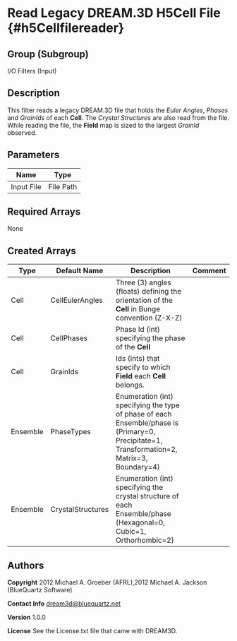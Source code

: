 Read Legacy DREAM.3D H5**Cell** File {#h5**Cell**filereader}
======

## Group (Subgroup) ##
I/O Filters (Input)


## Description ##
This filter reads a legacy DREAM.3D file that holds the *Euler Angles*, *Phases* and *GrainIds* of each **Cell**.  The *Crystal Structures* are also read from the file.  While reading the file, the **Field** map is sized to the largest *GrainId* observed.

## Parameters ##
| Name | Type |
|------|------|
| Input File | File Path |

## Required Arrays ##
None

## Created Arrays ##

| Type | Default Name | Description | Comment |
|------|--------------|-------------|---------|
| Cell | CellEulerAngles | Three (3) angles (floats) defining the orientation of the **Cell** in Bunge convention (Z-X-Z) |  |
| Cell | CellPhases | Phase Id (int) specifying the phase of the **Cell** |  |
| Cell | GrainIds | Ids (ints) that specify to which **Field** each **Cell** belongs. |  |
| Ensemble | PhaseTypes | Enumeration (int) specifying the type of phase of each Ensemble/phase is (Primary=0, Precipitate=1, Transformation=2, Matrix=3, Boundary=4)
| Ensemble | CrystalStructures | Enumeration (int) specifying the crystal structure of each Ensemble/phase (Hexagonal=0, Cubic=1, Orthorhombic=2) |  |

## Authors ##

**Copyright** 2012 Michael A. Groeber (AFRL),2012 Michael A. Jackson (BlueQuartz Software)

**Contact Info** dream3d@bluequartz.net

**Version** 1.0.0

**License**  See the License.txt file that came with DREAM3D.



